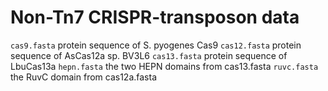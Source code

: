 # Non-Tn7 CRISPR-transposon data

`cas9.fasta` protein sequence of S. pyogenes Cas9
`cas12.fasta` protein sequence of AsCas12a sp. BV3L6
`cas13.fasta` protein sequence of LbuCas13a
`hepn.fasta` the two HEPN domains from cas13.fasta
`ruvc.fasta` the RuvC domain from cas12a.fasta
